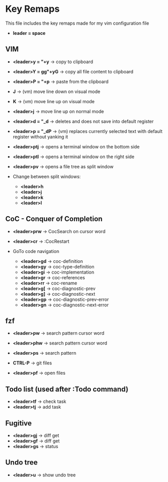 # Key Remaps
This file includes the key remaps made for my vim configuration file
* **leader = space**

## VIM

* **\<leader>y = "+y**      -> copy to clipboard
* **\<leader>Y = gg"+yG**   -> copy all file content  to clipboard
* **\<leader>P = "+p**      -> paste from the clipboard

* **J**  -> (vm) move line down on visual mode
* **K**  -> (vm) move line up on visual mode
* **\<leader>j**  -> move line up on normal mode

* **\<leader>d = "_d**       -> deletes and does not save into default register
* **\<leader>p = "_dP**      -> (vm) replaces currently selected text with default register without yanking it

* **\<leader>ptj** -> opens a terminal window on the bottom side
* **\<leader>ptl** -> opens a terminal window on the right side

* **\<leader>pv** -> opens a file tree as split window

* Change between split windows:
    - **\<leader>h**
    - **\<leader>j**
    - **\<leader>k**
    - **\<leader>l**


## CoC - Conquer of Completion

* **\<leader>prw** -> CocSearch on cursor word

* **\<leader>cr** -> :CocRestart

* GoTo code navigation
    - **\<leader>gd** -> coc-definition
    - **\<leader>gy** -> coc-type-definition
    - **\<leader>gi** -> coc-implementation
    - **\<leader>gr** -> coc-references
    - **\<leader>rr** -> coc-rename
    - **\<leader>g[** -> coc-diagnostic-prev
    - **\<leader>g]** -> coc-diagnostic-next
    - **\<leader>gp** -> coc-diagnostic-prev-error
    - **\<leader>gn** -> coc-diagnostic-next-error

## fzf

* **\<leader>pw** -> search pattern cursor word
* **\<leader>phw** -> search pattern cursor word
* **\<leader>ps** -> search pattern

* **CTRL-P** -> git files

* **\<leader>pf** -> open files

## Todo list (used after :Todo command)

* **\<leader>tf** -> check task
* **\<leader>tj** -> add task

## Fugitive

* **\<leader>gj** -> diff get
* **\<leader>gf** -> diff get
* **\<leader>gs** -> status

## Undo tree

* **\<leader>u** -> show undo tree




